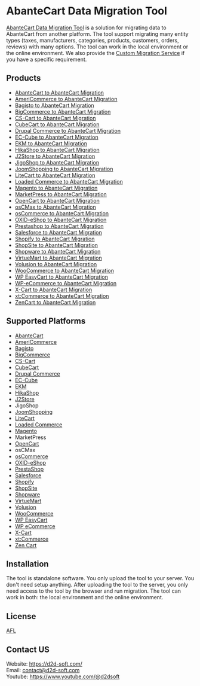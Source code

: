 
# AbanteCart Data Migration Tool
[AbanteCart Data Migration Tool](https://d2d-soft.com/49-abantecart-migration) is a solution for migrating data to AbanteCart from another platform. The tool support migrating many entity types (taxes, manufacturers, categories, products, customers, orders, reviews) with many options. The tool can work in the local environment or the online environment. We also provide the [Custom Migration Service](http://d2d-soft.com/migration-services/296-data-migration-customization.html) if you have a specific requirement. 

## Products
- [AbanteCart to AbanteCart Migration](https://d2d-soft.com/abantecart-migration/1144-10882-abantecart-to-abantecart-migration-tool.html#/72-entities-1000)
- [AmeriCommerce to AbanteCart Migration](https://d2d-soft.com/abantecart-migration/1145-10883-americommerce-to-abantecart-migration-tool.html#/72-entities-1000)
- [Bagisto to AbanteCart Migration](https://d2d-soft.com/abantecart-migration/1146-10884-bagisto-to-abantecart-migration-tool.html#/72-entities-1000)
- [BigCommerce to AbanteCart Migration](https://d2d-soft.com/abantecart-migration/1147-10885-bigcommerce-to-abantecart-migration-tool.html#/72-entities-1000)
- [CS-Cart to AbanteCart Migration](https://d2d-soft.com/abantecart-migration/1148-10886-cs-cart-to-abantecart-migration-tool.html#/72-entities-1000)
- [CubeCart to AbanteCart Migration](https://d2d-soft.com/abantecart-migration/1149-10887-cubecart-to-abantecart-migration-tool.html#/72-entities-1000)
- [Drupal Commerce to AbanteCart Migration](https://d2d-soft.com/abantecart-migration/1150-drupal-commerce-to-abantecart-migration-service.html)
- [EC-Cube to AbanteCart Migration](https://d2d-soft.com/abantecart-migration/1151-10888-ec-cube-to-abantecart-migration-tool.html#/72-entities-1000)
- [EKM to AbanteCart Migration](https://d2d-soft.com/abantecart-migration/1152-10889-ekm-to-abantecart-migration-tool.html#/72-entities-1000)
- [HikaShop to AbanteCart Migration](https://d2d-soft.com/abantecart-migration/1153-10890-hikashop-to-abantecart-migration-tool.html#/72-entities-1000)
- [J2Store to AbanteCart Migration](https://d2d-soft.com/abantecart-migration/1154-10891-j2store-to-abantecart-migration-tool.html#/72-entities-1000)
- [JigoShop to AbanteCart Migration](https://d2d-soft.com/abantecart-migration/1155-10892-jigoshop-to-abantecart-migration-tool.html#/72-entities-1000)
- [JoomShopping to AbanteCart Migration](https://d2d-soft.com/abantecart-migration/1156-10893-joomshopping-to-abantecart-migration-tool.html#/72-entities-1000)
- [LiteCart to AbanteCart Migration](https://d2d-soft.com/abantecart-migration/1157-10894-litecart-to-abantecart-migration-tool.html#/72-entities-1000)
- [Loaded Commerce to AbanteCart Migration](https://d2d-soft.com/abantecart-migration/1158-10895-loaded-to-abantecart-migration-tool.html#/72-entities-1000)
- [Magento to AbanteCart Migration](https://d2d-soft.com/abantecart-migration/1159-10896-magento-to-abantecart-migration-tool.html#/72-entities-1000)
- [MarketPress to AbanteCart Migration](https://d2d-soft.com/abantecart-migration/1160-10897-marketpress-to-abantecart-migration-tool.html#/72-entities-1000)
- [OpenCart to AbanteCart Migration](https://d2d-soft.com/abantecart-migration/1161-10898-opencart-to-abantecart-migration-tool.html#/72-entities-1000)
- [osCMax to AbanteCart Migration](https://d2d-soft.com/abantecart-migration/1179-11534-oscmax-to-abantecart-migration-tool.html#/72-entities-1000)
- [osCommerce to AbanteCart Migration](https://d2d-soft.com/abantecart-migration/1162-10899-oscommerce-to-abantecart-migration-tool.html#/72-entities-1000)
- [OXID-eShop to AbanteCart Migration](https://d2d-soft.com/abantecart-migration/1163-10900-oxid-eshop-to-abantecart-migration-tool.html#/72-entities-1000)
- [Prestashop to AbanteCart Migration](https://d2d-soft.com/abantecart-migration/1164-10901-prestashop-to-abantecart-migration-tool.html#/72-entities-1000)
- [Salesforce to AbanteCart Migration](https://d2d-soft.com/abantecart-migration/1165-10902-salesforce-to-abantecart-migration-tool.html#/72-entities-1000)
- [Shopify to AbanteCart Migration](https://d2d-soft.com/abantecart-migration/1166-10903-shopify-to-abantecart-migration-tool.html#/72-entities-1000)
- [ShopSite to AbanteCart Migration](https://d2d-soft.com/abantecart-migration/1167-10904-shopsite-to-abantecart-migration-tool.html#/72-entities-1000)
- [Shopware to AbanteCart Migration](https://d2d-soft.com/abantecart-migration/1168-10905-shopware-to-abantecart-migration-tool.html#/72-entities-1000)
- [VirtueMart to AbanteCart Migration](https://d2d-soft.com/abantecart-migration/1169-10906-virtuemart-to-abantecart-migration-tool.html#/72-entities-1000)
- [Volusion to AbanteCart Migration](https://d2d-soft.com/abantecart-migration/1170-10907-volusion-to-abantecart-migration-tool.html#/72-entities-1000)
- [WooCommerce to AbanteCart Migration](https://d2d-soft.com/abantecart-migration/1171-10908-woocommerce-to-abantecart-migration-tool.html#/72-entities-1000)
- [WP EasyCart to AbanteCart Migration](https://d2d-soft.com/abantecart-migration/1172-10909-wp-easycart-to-abantecart-migration-tool.html#/72-entities-1000)
- [WP-eCommerce to AbanteCart Migration](https://d2d-soft.com/abantecart-migration/1173-10910-wp-ecommerce-to-abantecart-migration-tool.html#/72-entities-1000)
- [X-Cart to AbanteCart Migration](https://d2d-soft.com/abantecart-migration/1174-10911-x-cart-to-abantecart-migration-tool.html#/72-entities-1000)
- [xt:Commerce to AbanteCart Migration](https://d2d-soft.com/abantecart-migration/1175-10912-xtcommerce-to-abantecart-migration-tool.html#/72-entities-1000)
- [ZenCart to AbanteCart Migration](https://d2d-soft.com/abantecart-migration/1176-10913-zencart-to-abantecart-migration-tool.html#/72-entities-1000)

## Supported Platforms
- [AbanteCart](https://www.abantecart.com/)
- [AmeriCommerce](https://www.americommerce.com/)
- [Bagisto](https://bagisto.com/)
- [BigCommerce](https://www.bigcommerce.com/)
- [CS-Cart](https://www.cs-cart.com/)
- [CubeCart](https://www.cubecart.com/)
- [Drupal Commerce](https://drupalcommerce.org/)
- [EC-Cube](https://www.ec-cube.net/)
- [EKM](https://www.ekm.com/)
- [HikaShop](https://www.hikashop.com/)
- [J2Store](https://www.j2store.org/)
- JigoShop
- [JoomShopping](https://extensions.joomla.org/extension/joomshopping/)
- [LiteCart](https://www.litecart.net/)
- [Loaded Commerce](https://loadedcommerce.com/)
- [Magento](https://magento.com/)
- MarketPress
- [OpenCart](https://www.opencart.com/)
- osCMax
- [osCommerce](https://www.oscommerce.com/)
- [OXID-eShop](https://www.oxid-esales.com)
- [PrestaShop](https://www.prestashop.com)
- [Salesforce](https://www.salesforce.com/)
- [Shopify](https://www.shopify.com/)
- [ShopSite](https://www.shopsite.com/)
- [Shopware](https://www.shopware.com/)
- [VirtueMart](https://virtuemart.net/)
- [Volusion](https://volusion.com/)
- [WooCommerce](https://woocommerce.com/)
- [WP EasyCart](https://www.wpeasycart.com/)
- [WP eCommerce](https://wpecommerce.org/)
- [X-Cart](https://www.x-cart.com/)
- [xt:Commerce](https://www.xt-commerce.com/)
- [Zen Cart](https://www.zen-cart.com/)

## Installation
The tool is standalone software. You only upload the tool to your server. You don't need setup anything. After uploading the tool to the server, you only need access to the tool by the browser and run migration. The tool can work in both: the local environment and the online environment.

## License

[AFL](http://d2d-soft.com/license/AFL.txt)

## Contact US
Website: https://d2d-soft.com/ \
Email: contact@d2d-soft.com \
Youtube: https://www.youtube.com/@d2dsoft 
